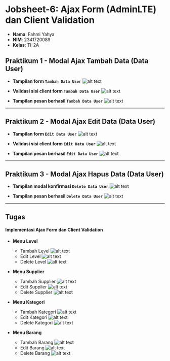 # Jobsheet-6: Ajax Form (AdminLTE) dan Client Validation
- **Nama**: Fahmi Yahya
- **NIM**: 2341720089
- **Kelas**: TI-2A

## Praktikum 1 - Modal Ajax Tambah Data (Data User)
   - **Tampilan form `Tambah Data User`**
   ![alt text](ss/1.1.png)
  
   - **Validasi sisi client form `Tambah Data User`**
   ![alt text](ss/1.3.png)
   
   - **Tampilan pesan berhasil `Tambah Data User`**
   ![alt text](ss/1.2.png)

---

## Praktikum 2 - Modal Ajax Edit Data (Data User)
   - **Tampilan form `Edit Data User`**
   ![alt text](ss/2.1.png)
  
   - **Validasi sisi client form `Edit Data User`**
   ![alt text](ss/2.2.png)
   
   - **Tampilan pesan berhasil `Edit Data User`**
   ![alt text](ss/2.3.png)

---

## Praktikum 3 - Modal Ajax Hapus Data (Data User)
   - **Tampilan modal konfirmasi `Delete Data User`**
   ![alt text](ss/3.1.png)
  
   - **Tampilan pesan berhasil `Delete Data User`**
   ![alt text](ss/3.2.png)

---

## Tugas
#### Implementasi Ajax Form dan Client Validation
   - **Menu Level**
      - Tambah Level
      ![alt text](ss/4.1.1.png)
      - Edit Level
      ![alt text](ss/4.1.2.png)
      - Delete Level
      ![alt text](ss/4.1.3.png)

   - **Menu Supplier**
      - Tambah Supplier
      ![alt text](ss/4.2.1.png)
      - Edit Supplier
      ![alt text](ss/4.2.2.png)
      - Delete Supplier
      ![alt text](ss/4.2.3.png)
   
   - **Menu Kategori**
      - Tambah Kategori
      ![alt text](ss/4.3.1.png)
      - Edit Kategori
      ![alt text](ss/4.3.2.png)
      - Delete Kategori
      ![alt text](ss/4.3.3.png)

   - **Menu Barang**
      - Tambah Barang
      ![alt text](ss/4.4.1.png)
      - Edit Barang
      ![alt text](ss/4.4.2.png)
      - Delete Barang
      ![alt text](ss/4.4.3.png)